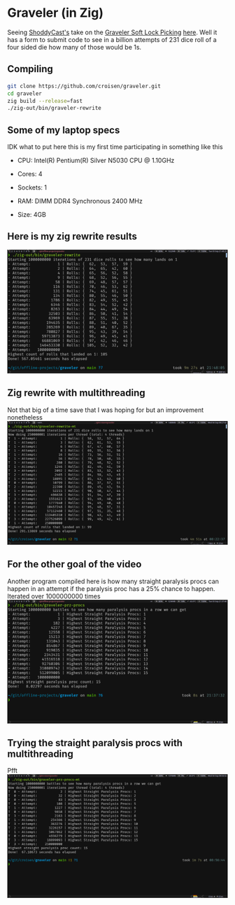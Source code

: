 # Graveler (in Zig)

Seeing [ShoddyCast's](https://www.youtube.com/@ShoddyCast) take on the 
[Graveler Soft Lock Picking](https://www.youtube.com/watch?v=GgMl4PrdQeo&t) 
[here](https://www.youtube.com/watch?v=M8C8dHQE2Ro). Well it has a form to
submit code to see in a billion attempts of 231 dice roll of a four sided die
how many of those would be 1s.

## Compiling

```bash
git clone https://github.com/croisen/graveler.git
cd graveler
zig build --release=fast
./zig-out/bin/graveler-rewrite
```

## Some of my laptop specs

IDK what to put here this is my first time participating in something like this

-   CPU: Intel(R) Pentium(R) Silver N5030 CPU @ 1.10GHz
-   Cores: 4
-   Sockets: 1

-   RAM: DIMM DDR4 Synchronous 2400 MHz
-   Size: 4GB

## Here is my zig rewrite results

![IDK.png](results/ST%20-%20Graveler%20Rewrite%20-%201.png)

## Zig rewrite with multithreading

Not that big of a time save that I was hoping for but an improvement nonetheless
![IDK.png](results/MT%20-%20Graveler%20Rewrite%20-%201.png)

## For the other goal of the video

Another program compiled here is how many straight paralysis procs can happen
in an attempt if the paralysis proc has a 25% chance to happen. Iterated over
1000000000 times
![IDK.png](results/ST%20-%20Straight%20PRZ%20Procs%20-%201.png)

## Trying the straight paralysis procs with multithreading

Pfft
![IDK.png](results/MT%20-%20Straight%20PRZ%20Procs%20-%201.png)
